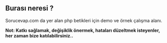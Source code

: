 ## Burası neresi ?

Sorucevap.com da yer alan php betikleri için demo ve örnek çalışma alanı.

**Not: Katkı sağlamak, değişiklik önermek, hataları düzeltmek isteyenler, her zaman bize katılabilirsiniz..**
